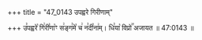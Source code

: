 +++
title = "47_0143 उपह्वरे गिरीणाम्"

+++
उ꣣पह्वरे꣡ गि꣢री꣣णा꣡ꣳ स꣢ङ्ग꣣मे꣡ च꣢ न꣣दी꣡ना꣢म्। धि꣣या꣡ विप्रो꣢꣯ अजायत ॥ 47:0143 ॥